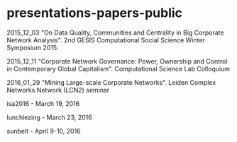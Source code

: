 # presentations-papers-public
2015_12_03 "On Data Quality, Communities and Centrality in Big Corporate Network Analysis". 2nd GESIS Computational Social Science Winter Symposium 2015.

2015_12_11 "Corporate Network Governance: Power, Ownership and Control in Contemporary Global Capitalism". Computational Science Lab Colloquium

2016_01_29 "Mining Large-scale Corporate Networks". Leiden Complex Networks Network (LCN2) seminar

isa2016 - March 19, 2016

lunchlezing - March 23, 2016

sunbelt - April 9-10, 2016
